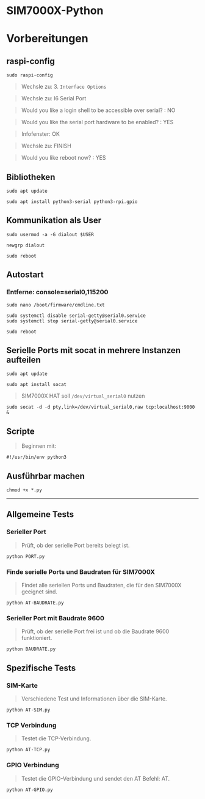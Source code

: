 # SIM7000X-Python

# Vorbereitungen

## raspi-config

```
sudo raspi-config
```

> Wechsle zu: 3. `Interface Options`

> Wechsle zu: I6 Serial Port

> Would you like a login shell to be accessible over serial? : NO

> Would you like the serial port hardware to be enabled? : YES

> Infofenster: OK

> Wechsle zu: FINISH

> Would you like reboot now? : YES

## Bibliotheken

```
sudo apt update
```

```
sudo apt install python3-serial python3-rpi.gpio
```

## Kommunikation als User

```
sudo usermod -a -G dialout $USER
```

```
newgrp dialout
```

```
sudo reboot
```

## Autostart

### Entferne: console=serial0,115200

```
sudo nano /boot/firmware/cmdline.txt
```

```
sudo systemctl disable serial-getty@serial0.service
sudo systemctl stop serial-getty@serial0.service
```

```
sudo reboot
```

## Serielle Ports mit socat in mehrere Instanzen aufteilen

```
sudo apt update
```

```
sudo apt install socat
```

> SIM7000X HAT soll `/dev/virtual_serial0` nutzen

```
sudo socat -d -d pty,link=/dev/virtual_serial0,raw tcp:localhost:9000 &
```

## Scripte

> Beginnen mit:

```
#!/usr/bin/env python3
```

## Ausführbar machen

```
chmod +x *.py
```

---

## Allgemeine Tests

### Serieller Port

> Prüft, ob der serielle Port bereits belegt ist.

```
python PORT.py
```

### Finde serielle Ports und Baudraten für SIM7000X

> Findet alle seriellen Ports und Baudraten, die für den SIM7000X geeignet sind.

```
python AT-BAUDRATE.py
```

### Serieller Port mit Baudrate 9600

> Prüft, ob der serielle Port frei ist und ob die Baudrate 9600 funktioniert.

```
python BAUDRATE.py
```

## Spezifische Tests

### SIM-Karte

> Verschiedene Test und Informationen über die SIM-Karte.

```
python AT-SIM.py
```

### TCP Verbindung

> Testet die TCP-Verbindung.

```
python AT-TCP.py
```

### GPIO Verbindung

> Testet die GPIO-Verbindung und sendet den AT Befehl: AT.

```
python AT-GPIO.py
```

